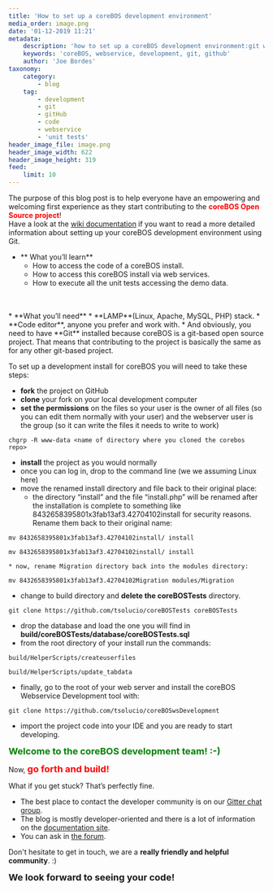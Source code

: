 ```yaml
---
title: 'How to set up a coreBOS development environment'
media_order: image.png
date: '01-12-2019 11:21'
metadata:
    description: 'how to set up a coreBOS development environment:git workflow'
    keywords: 'coreBOS, webservice, development, git, github'
    author: 'Joe Bordes'
taxonomy:
    category:
        - blog
    tag:
        - development
        - git
        - gitHub
        - code
        - webservice
        - 'unit tests'
header_image_file: image.png
header_image_width: 622
header_image_height: 319
feed:
    limit: 10
---
```


The purpose of this blog post is to help everyone have an empowering and welcoming first experience as they start contributing to the **<span style="color:red;">coreBOS Open Source project</span>**! 
<br>
Have a look at the [wiki documentation](https://corebos.com/documentation/doku.php?id=en:devel:setupdevel) if you want to read a more detailed information about setting up your coreBOS development environment using Git.

* ** What you’ll learn**
	* How to access the code of a coreBOS install.
	* How to access this coreBOS install via web services.
	* How to execute all the unit tests accessing the demo data.
<br>
<br>
* **What you’ll need**
	* **LAMP**(Linux, Apache, MySQL, PHP) stack.
	* **Code editor**, anyone you prefer and work with.
	* And obviously, you need to have **Git** installed because coreBOS is a git-based open source project. That means that contributing to the project is basically the same as for any other git-based project.

To set up a development install for coreBOS you will need to take these steps:
* **fork** the project on GitHub
* **clone** your fork on your local development computer
* **set the permissions** on the files so your user is the owner of all files (so you can edit them normally with your user) and the webserver user is the group (so it can write the files it needs to write to work)
```
chgrp -R www-data <name of directory where you cloned the corebos repo>
```
* **install** the project as you would normally
* once you can log in, drop to the command line (we we assuming Linux here)
* move the renamed install directory and file back to their original place:
	* the directory “install” and the file “install.php” will be renamed after the installation is complete to something like 8432658395801x3fab13af3.42704102install for security reasons. Rename them back to their original name:
```
mv 8432658395801x3fab13af3.42704102install/ install
```
```
mv 8432658395801x3fab13af3.42704102install/ install
```
	* now, rename Migration directory back into the modules directory:
```
mv 8432658395801x3fab13af3.42704102Migration modules/Migration
```
* change to build directory and **delete the coreBOSTests** directory.
```
git clone https://github.com/tsolucio/coreBOSTests coreBOSTests
```
* drop the database and load the one you will find in **build/coreBOSTests/database/coreBOSTests.sql**
* from the root directory of your install run the commands:
```
build/HelperScripts/createuserfiles
```
```
build/HelperScripts/update_tabdata
```
* finally, go to the root of your web server and install the coreBOS Webservice Development tool with:
```
git clone https://github.com/tsolucio/coreBOSwsDevelopment
```
* import the project code into your IDE and you are ready to start developing.

<span style="color:green;font-weight:bold;font-size:large;">Welcome to the coreBOS development team!  :-) </span>

Now, **<span style="color:red;font-size:large;">go forth and build!</span>**

What if you get stuck? That’s perfectly fine.

* The best place to contact the developer community is on our [Gitter chat group](https://gitter.im/corebos/discuss).
* The blog is mostly developer-oriented and there is a lot of information on the [documentation site](http://corebos.com/documentation/doku.php?id=en:start).
* You can ask in [the forum](https://discussions.corebos.org/).

Don't hesitate to get in touch, we are a **really friendly and helpful community**. :)

**<span style="font-size:large;">We look forward to seeing your code!</span>**